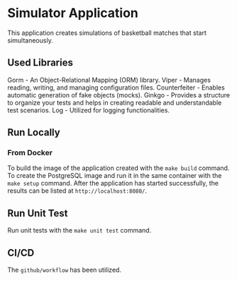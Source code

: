 # Simulator Application

This application creates simulations of basketball matches that start simultaneously.

## Used Libraries
 Gorm - An Object-Relational Mapping (ORM) library.
 Viper - Manages reading, writing, and managing configuration files.
 Counterfeiter - Enables automatic generation of fake objects (mocks).
 Ginkgo - Provides a structure to organize your tests and helps in creating readable and understandable test scenarios.
 Log - Utilized for logging functionalities.
  
## Run Locally
### From Docker

To build the image of the application created with the `make build` command.
To create the PostgreSQL image and run it in the same container with the `make setup` command.
After the application has started successfully, the results can be listed at `http://localhost:8080/`.


## Run Unit Test
Run unit tests with the `make unit test` command.

## CI/CD

The `github/workflow` has been utilized. 

